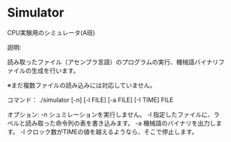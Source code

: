 # Simulator
CPU実験用のシミュレータ(A班)

説明:

読み取ったファイル（アセンブラ言語）のプログラムの実行、機械語バイナリファイルの生成を行います。

※まだ複数ファイルの読み込みには対応していません。

コマンド：
./simulator [-n] [-l FILE] [-a FILE] [-I TIME] FILE

オプション:
  -n シュミレーションを実行しません。
  -l 指定したファイルに、ラベルと読み取った命令列の表を書き込みます。
  -a 機械語のバイナリを出力します。
  -I クロック数がTIMEの値を越えるようなら、そこで停止します。